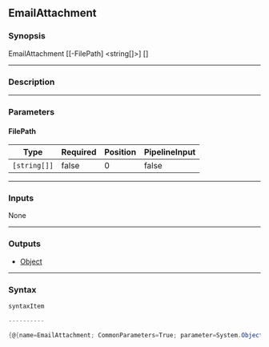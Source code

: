 EmailAttachment
---------------

### Synopsis

EmailAttachment [[-FilePath] <string[]>] [<CommonParameters>]

---

### Description

---

### Parameters
#### **FilePath**

|Type        |Required|Position|PipelineInput|
|------------|--------|--------|-------------|
|`[string[]]`|false   |0       |false        |

---

### Inputs
None

---

### Outputs
* [Object](https://learn.microsoft.com/en-us/dotnet/api/System.Object)

---

### Syntax
```PowerShell
syntaxItem
```
```PowerShell
----------
```
```PowerShell
{@{name=EmailAttachment; CommonParameters=True; parameter=System.Object[]}}
```
